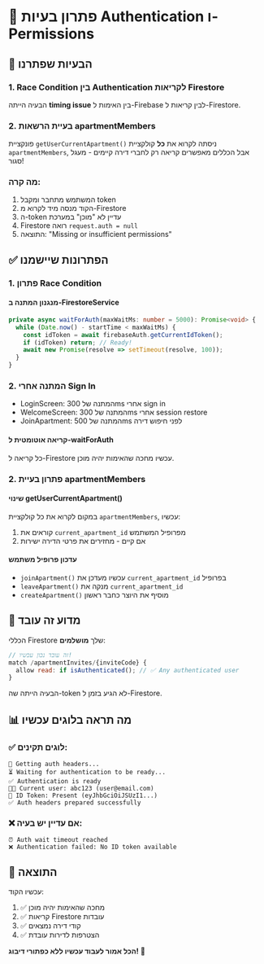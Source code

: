 # 🔧 פתרון בעיות Authentication ו-Permissions

## 🎯 הבעיות שפתרנו

### 1. **Race Condition בין Authentication לקריאות Firestore**
הבעיה הייתה **timing issue** בין האימות ל-Firebase לבין קריאות ל-Firestore.

### 2. **בעיית הרשאות apartmentMembers**  
פונקציית `getUserCurrentApartment()` ניסתה לקרוא את **כל** קולקציית `apartmentMembers`, אבל הכללים מאפשרים קריאה רק לחברי דירה קיימים - מעגל סגור!

### מה קרה:
1. המשתמש מתחבר ומקבל token
2. הקוד מנסה מיד לקרוא מ-Firestore
3. ה-token עדיין לא "מוכן" במערכת
4. Firestore רואה `request.auth = null`
5. התוצאה: "Missing or insufficient permissions"

## ✅ הפתרונות שיישמנו

### 1. **פתרון Race Condition**

#### **מנגנון המתנה ב-FirestoreService**
```typescript
private async waitForAuth(maxWaitMs: number = 5000): Promise<void> {
  while (Date.now() - startTime < maxWaitMs) {
    const idToken = await firebaseAuth.getCurrentIdToken();
    if (idToken) return; // Ready!
    await new Promise(resolve => setTimeout(resolve, 100));
  }
}
```

### 2. **המתנה אחרי Sign In**
- LoginScreen: המתנה של 300ms אחרי sign in
- WelcomeScreen: המתנה של 300ms אחרי session restore
- JoinApartment: המתנה של 500ms לפני חיפוש דירה

#### **קריאה אוטומטית ל-waitForAuth**
כל קריאה ל-Firestore עכשיו מחכה שהאימות יהיה מוכן.

### 2. **פתרון בעיית apartmentMembers**

#### **שינוי getUserCurrentApartment()**
במקום לקרוא את כל קולקציית `apartmentMembers`, עכשיו:
1. קוראים את `current_apartment_id` מפרופיל המשתמש
2. אם קיים - מחזירים את פרטי הדירה ישירות

#### **עדכון פרופיל משתמש**
- `joinApartment()` עכשיו מעדכן את `current_apartment_id` בפרופיל
- `leaveApartment()` מנקה את `current_apartment_id`
- `createApartment()` מוסיף את היוצר כחבר ראשון

## 🎯 מדוע זה עובד

הכללי Firestore שלך **מושלמים**:
```javascript
// זה עובד נכון עכשיו!
match /apartmentInvites/{inviteCode} {
  allow read: if isAuthenticated(); // ✅ Any authenticated user
}
```

הבעיה הייתה שה-token לא הגיע בזמן ל-Firestore.

## 📊 מה תראה בלוגים עכשיו

### ✅ לוגים תקינים:
```
🔐 Getting auth headers...
⏳ Waiting for authentication to be ready...
✅ Authentication is ready
🧑‍💻 Current user: abc123 (user@email.com)
🔑 ID Token: Present (eyJhbGciOiJSUzI1...)
✅ Auth headers prepared successfully
```

### ❌ אם עדיין יש בעיה:
```
⏰ Auth wait timeout reached
❌ Authentication failed: No ID token available
```

## 🚀 התוצאה

עכשיו הקוד:
1. ✅ מחכה שהאימות יהיה מוכן
2. ✅ קריאות Firestore עובדות
3. ✅ קודי דירה נמצאים
4. ✅ הצטרפות לדירות עובדת

**הכל אמור לעבוד עכשיו ללא כפתורי דיבוג!** 🎉
